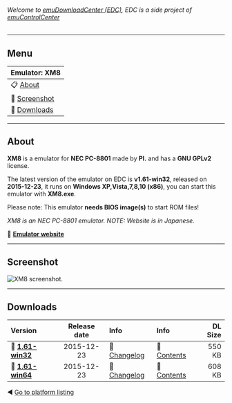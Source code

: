 ###### Welcome to [emuDownloadCenter (EDC)](https://github.com/PhoenixInteractiveNL/emuDownloadCenter/wiki/), EDC is a side project of [emuControlCenter](https://github.com/PhoenixInteractiveNL/emuControlCenter/wiki/)
***
## Menu
| **Emulator: XM8** |
|:---------|
| :clipboard: [About](#about) |
| :sunrise: [Screenshot](#screenshot) |
| :floppy_disk: [Downloads](#downloads) |
***
## About
**XM8** is a emulator for **NEC PC-8801** made by **PI.** and has a **GNU GPLv2** license.

The latest version of the emulator on EDC is **v1.61-win32**, released on **2015-12-23**, it runs on **Windows XP,Vista,7,8,10 (x86)**, you can start this emulator with **XM8.exe**.

Please note: This emulator **needs BIOS image(s)** to start ROM files!

_XM8 is an NEC PC-8801 emulator. NOTE: Website is in Japanese._

:link: [**Emulator website**](http://retropc.net/pi/)
***
## Screenshot
![](https://raw.githubusercontent.com/PhoenixInteractiveNL/emuDownloadCenter/master/hooks/xm8/screen.jpg "XM8 screenshot.")
***
## Downloads
| Version  | Release date  | Info       | Info       | DL Size    |
|:---------|:-------------:|:-----------|:-----------|-----------:|
| :floppy_disk: [**1.61-win32**](https://github.com/PhoenixInteractiveNL/edc-repo0004/raw/master/xm8/1.61-win32.7z) | 2015-12-23 | :page_facing_up: [Changelog](https://github.com/PhoenixInteractiveNL/edc-repo0004/blob/master/xm8/1.61-win32_changelog.txt) | :mag_right: [Contents](https://github.com/PhoenixInteractiveNL/edc-repo0004/blob/master/xm8/1.61-win32_contents.txt) | 550 KB |
| :floppy_disk: [**1.61-win64**](https://github.com/PhoenixInteractiveNL/edc-repo0004/raw/master/xm8/1.61-win64.7z) | 2015-12-23 | :page_facing_up: [Changelog](https://github.com/PhoenixInteractiveNL/edc-repo0004/blob/master/xm8/1.61-win64_changelog.txt) | :mag_right: [Contents](https://github.com/PhoenixInteractiveNL/edc-repo0004/blob/master/xm8/1.61-win64_contents.txt) | 608 KB |

:arrow_backward: [Go to platform listing](https://github.com/PhoenixInteractiveNL/emuDownloadCenter/wiki/EDC-Platform-List)
